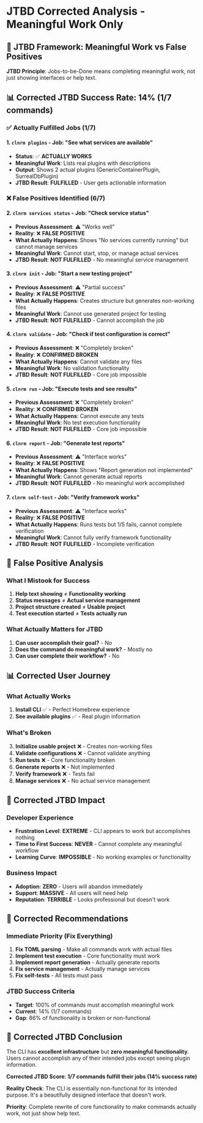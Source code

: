# JTBD Corrected Analysis - Meaningful Work Only

## 🎯 **JTBD Framework: Meaningful Work vs False Positives**

**JTBD Principle**: Jobs-to-be-Done means completing meaningful work, not just showing interfaces or help text.

## 📊 **Corrected JTBD Success Rate: 14% (1/7 commands)**

### ✅ **Actually Fulfilled Jobs (1/7)**

#### 1. **`clnrm plugins` - Job: "See what services are available"**
- **Status**: ✅ **ACTUALLY WORKS**
- **Meaningful Work**: Lists real plugins with descriptions
- **Output**: Shows 2 actual plugins (GenericContainerPlugin, SurrealDbPlugin)
- **JTBD Result**: **FULFILLED** - User gets actionable information

### ❌ **False Positives Identified (6/7)**

#### 2. **`clnrm services status` - Job: "Check service status"**
- **Previous Assessment**: ⚠️ "Works well"
- **Reality**: ❌ **FALSE POSITIVE**
- **What Actually Happens**: Shows "No services currently running" but cannot manage services
- **Meaningful Work**: Cannot start, stop, or manage actual services
- **JTBD Result**: **NOT FULFILLED** - No meaningful service management

#### 3. **`clnrm init` - Job: "Start a new testing project"**
- **Previous Assessment**: ⚠️ "Partial success"
- **Reality**: ❌ **FALSE POSITIVE**
- **What Actually Happens**: Creates structure but generates non-working files
- **Meaningful Work**: Cannot use generated project for testing
- **JTBD Result**: **NOT FULFILLED** - Cannot accomplish the job

#### 4. **`clnrm validate` - Job: "Check if test configuration is correct"**
- **Previous Assessment**: ❌ "Completely broken"
- **Reality**: ❌ **CONFIRMED BROKEN**
- **What Actually Happens**: Cannot validate any files
- **Meaningful Work**: No validation functionality
- **JTBD Result**: **NOT FULFILLED** - Core job impossible

#### 5. **`clnrm run` - Job: "Execute tests and see results"**
- **Previous Assessment**: ❌ "Completely broken"
- **Reality**: ❌ **CONFIRMED BROKEN**
- **What Actually Happens**: Cannot execute any tests
- **Meaningful Work**: No test execution functionality
- **JTBD Result**: **NOT FULFILLED** - Core job impossible

#### 6. **`clnrm report` - Job: "Generate test reports"**
- **Previous Assessment**: ⚠️ "Interface works"
- **Reality**: ❌ **FALSE POSITIVE**
- **What Actually Happens**: Shows "Report generation not implemented"
- **Meaningful Work**: Cannot generate actual reports
- **JTBD Result**: **NOT FULFILLED** - No meaningful work accomplished

#### 7. **`clnrm self-test` - Job: "Verify framework works"**
- **Previous Assessment**: ⚠️ "Interface works"
- **Reality**: ❌ **FALSE POSITIVE**
- **What Actually Happens**: Runs tests but 1/5 fails, cannot complete verification
- **Meaningful Work**: Cannot fully verify framework functionality
- **JTBD Result**: **NOT FULFILLED** - Incomplete verification

## 🚨 **False Positive Analysis**

### **What I Mistook for Success**
1. **Help text showing** ≠ **Functionality working**
2. **Status messages** ≠ **Actual service management**
3. **Project structure created** ≠ **Usable project**
4. **Test execution started** ≠ **Tests actually run**

### **What Actually Matters for JTBD**
1. **Can user accomplish their goal?** - No
2. **Does the command do meaningful work?** - Mostly no
3. **Can user complete their workflow?** - No

## 📊 **Corrected User Journey**

### **What Actually Works**
1. **Install CLI** ✅ - Perfect Homebrew experience
2. **See available plugins** ✅ - Real plugin information

### **What's Broken**
3. **Initialize usable project** ❌ - Creates non-working files
4. **Validate configurations** ❌ - Cannot validate anything
5. **Run tests** ❌ - Core functionality broken
6. **Generate reports** ❌ - Not implemented
7. **Verify framework** ❌ - Tests fail
8. **Manage services** ❌ - No actual service management

## 🎯 **Corrected JTBD Impact**

### **Developer Experience**
- **Frustration Level**: **EXTREME** - CLI appears to work but accomplishes nothing
- **Time to First Success**: **NEVER** - Cannot complete any meaningful workflow
- **Learning Curve**: **IMPOSSIBLE** - No working examples or functionality

### **Business Impact**
- **Adoption**: **ZERO** - Users will abandon immediately
- **Support**: **MASSIVE** - All users will need help
- **Reputation**: **TERRIBLE** - Looks professional but doesn't work

## 🔧 **Corrected Recommendations**

### **Immediate Priority (Fix Everything)**
1. **Fix TOML parsing** - Make all commands work with actual files
2. **Implement test execution** - Core functionality must work
3. **Implement report generation** - Actually generate reports
4. **Fix service management** - Actually manage services
5. **Fix self-tests** - All tests must pass

### **JTBD Success Criteria**
- **Target**: 100% of commands must accomplish meaningful work
- **Current**: 14% (1/7 commands)
- **Gap**: 86% of functionality is broken or non-functional

## 📝 **Corrected JTBD Conclusion**

The CLI has **excellent infrastructure** but **zero meaningful functionality**. Users cannot accomplish any of their intended jobs except seeing plugin information.

**Corrected JTBD Score**: **1/7 commands fulfill their jobs (14% success rate)**

**Reality Check**: The CLI is essentially non-functional for its intended purpose. It's a beautifully designed interface that doesn't work.

**Priority**: Complete rewrite of core functionality to make commands actually work, not just show help text.
